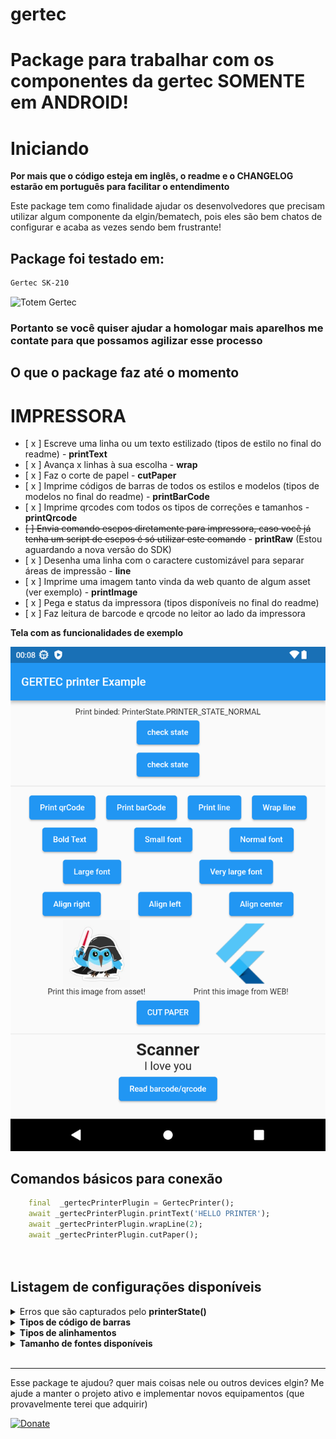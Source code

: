 # gertec
<h1> Package para trabalhar com os componentes da gertec <strong>SOMENTE em ANDROID! </strong></h1>


# Iniciando
**Por mais que o código esteja em inglês, o readme e o CHANGELOG estarão em português para facilitar o entendimento**

Este package tem como finalidade ajudar os desenvolvedores que precisam utilizar algum componente da elgin/bematech, pois eles são bem chatos de configurar e acaba as vezes sendo bem frustrante!


 ## Package foi testado em:
```bash
Gertec SK-210 
```

<p align="left">
  <img src="https://marcus.brasizza.com/imagens/gertec_totem.png"  
  title="Totem Gertec" width="100">
</p>



### Portanto se você quiser ajudar a homologar mais aparelhos me contate para que possamos agilizar esse processo   
## O que o package faz até o momento

# IMPRESSORA
- [ x ] Escreve uma linha ou um texto estilizado (tipos de estilo no final do readme) -  **printText**
- [ x ] Avança x linhas à sua escolha - **wrap**
- [ x ] Faz o corte de papel - **cutPaper**
- [ x ] Imprime códigos de barras de todos os estilos e modelos (tipos de modelos no final do readme) - **printBarCode**
- [ x ] Imprime qrcodes com todos os tipos de correções e tamanhos - **printQrcode**
- ~~[ ] Envia comando escpos diretamente para impressora, caso você já tenha um script de escpos é só utilizar este comando~~   - **printRaw**  (Estou aguardando a nova versão do SDK)
- [ x ] Desenha uma linha com o caractere customizável para separar áreas de impressão  - **line**
- [ x ] Imprime uma imagem tanto vinda da web quanto de algum asset (ver exemplo) - **printImage**
- [ x ] Pega e status da impressora (tipos disponíveis no final do readme)
- [ x ] Faz leitura de barcode e qrcode no leitor ao lado da impressora





**Tela com as funcionalidades de exemplo**

![PRINT](./resources/print.png)


## Comandos básicos para conexão ##

```dart
    final  _gertecPrinterPlugin = GertecPrinter();
    await _gertecPrinterPlugin.printText('HELLO PRINTER');
    await _gertecPrinterPlugin.wrapLine(2);
    await _gertecPrinterPlugin.cutPaper();
    
   
```
## Listagem de configurações disponíveis


<details>
<summary>Erros que são capturados pelo  <strong>printerState()</strong></summary>


```dart
///Where in the barcode the text will be show
enum PrinterState {
  PRINTER_STATE_NORMAL(0),
  PRINTER_STATE_NOPAPER(1),
  PRINTER_STATE_HIGHTEMP(2),
  PRINTER_STATE_UNKNOWN(3),
  PRINTER_STATE_NOT_OPEN(4),
  PRINTER_STATE_DEV_ERROR(5),
  PRINTER_STATE_LOWVOL_ERROR(6),
  PRINTER_STATE_BUSY(7),
  PRINTER_STATE_CUT(8),
  PRINTER_STATE_OUT(9),
  PRINTER_PAPER_RUN_OUT(10),
  PRINTER_COVER_OPEN(11),
  PRINT_ERROR_PARAMETER(12);

  const PrinterState(this.value);
  final int value;
}

```
</details>



<details>
<summary><strong>Tipos de código de barras</strong></summary>

```dart
enum BarCodeType {
  BARCODE_TYPE_UPCA(65),
  BARCODE_TYPE_UPCE(66),
  BARCODE_TYPE_JAN13(67),
  BARCODE_TYPE_JAN8(68),
  BARCODE_TYPE_CODE39(69),
  BARCODE_TYPE_ITF(70),
  BARCODE_TYPE_CODEBAR(71),
  BARCODE_TYPE_CODE93(72),
  BARCODE_TYPE_CODE128(73);

  const BarCodeType(this.value);
  final int value;
}
```

</details>



<details>
<summary><strong>Tipos de alinhamentos</strong></summary>

```dart
enum PrintAlign {
  LEFT(0),
  CENTER(1),
  RIGHT(2);

  final int value;
  const PrintAlign(this.value);
}
```
</details>





<details>
<summary><strong>Tamanho de fontes disponíveis</strong></summary>

```dart
enum FontSize {
  SMALL(4),
  NORMAL(8),
  LARGE(16),
  XLARGE(24);

  final int value;
  const FontSize(this.value);
}
```
</details>






<br>
<hr>
Esse package te ajudou? quer mais coisas nele ou outros devices elgin? Me ajude a manter o projeto ativo e implementar novos equipamentos (que provavelmente terei que adquirir)

[![Donate](https://img.shields.io/badge/Donate-PayPal-green.svg)](https://www.paypal.com/donate?business=5BMWJ9CYNVDAE&no_recurring=0&currency_code=BRL)
